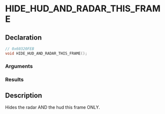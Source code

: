 # HIDE_HUD_AND_RADAR_THIS_FRAME

## Declaration
```cpp
// 0x60320FEB
void HIDE_HUD_AND_RADAR_THIS_FRAME();
```

### Arguments

### Results

## Description
Hides the radar AND the hud this frame ONLY.